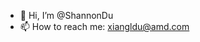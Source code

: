 - 👋 Hi, I’m @ShannonDu
- 📫 How to reach me: xiangldu@amd.com

<!---
ShannonDuAMD/ShannonDuAMD is a ✨ special ✨ repository because its `README.md` (this file) appears on your GitHub profile.
You can click the Preview link to take a look at your changes.
--->
